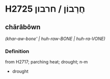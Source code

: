 # H2725 חֲרָבוֹן / חרבון

## chărâbôwn

_(khar-aw-bone' | huh-raw-BONE | huh-ra-VONE)_

### Definition

from H2717; parching heat; drought; n-m

- drought
